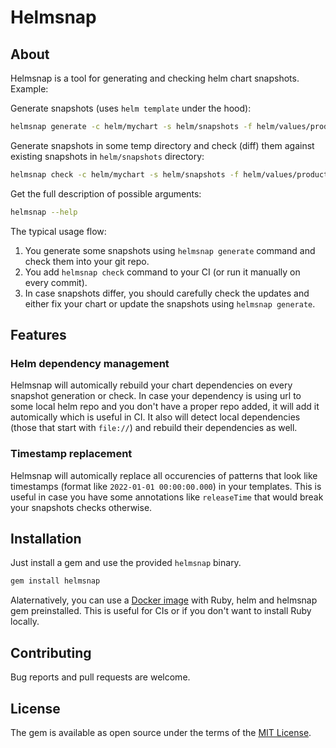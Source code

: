 # Helmsnap

## About

Helmsnap is a tool for generating and checking helm chart snapshots. Example:

Generate snapshots (uses `helm template` under the hood):

```sh
helmsnap generate -c helm/mychart -s helm/snapshots -f helm/values/production.yaml
```

Generate snapshots in some temp directory and check (diff) them against existing snapshots in `helm/snapshots` directory:

```sh
helmsnap check -c helm/mychart -s helm/snapshots -f helm/values/production.yaml
```

Get the full description of possible arguments:

```sh
helmsnap --help
```

The typical usage flow:

1. You generate some snapshots using `helmsnap generate` command and check them into your git repo.
2. You add `helmsnap check` command to your CI (or run it manually on every commit).
3. In case snapshots differ, you should carefully check the updates and either fix your chart or update the snapshots using `helmsnap generate`.

## Features

### Helm dependency management

Helmsnap will automically rebuild your chart dependencies on every snapshot generation or check. In case your dependency is using url to some local helm repo and you don't have a proper repo added, it will add it automically which is useful in CI. It also will detect local dependencies (those that start with `file://`) and rebuild their dependencies as well.

### Timestamp replacement

Helmsnap will automically replace all occurencies of patterns that look like timestamps (format like `2022-01-01 00:00:00.000`) in your templates. This is useful in case you have some annotations like `releaseTime` that would break your snapshots checks otherwise.

## Installation

Just install a gem and use the provided `helmsnap` binary.

```sh
gem install helmsnap
```

Alaternatively, you can use a [Docker image](https://github.com/tycooon/helmsnap/pkgs/container/helmsnap) with Ruby, helm and helmsnap gem preinstalled. This is useful for CIs or if you don't want to install Ruby locally.

## Contributing

Bug reports and pull requests are welcome.

## License

The gem is available as open source under the terms of the [MIT License](https://opensource.org/licenses/MIT).
